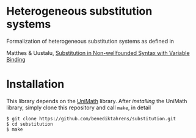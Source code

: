 # Heterogeneous substitution systems

Formalization of heterogeneous substitution systems as defined in

Matthes & Uustalu, [Substitution in Non-wellfounded Syntax with Variable Binding](http://www.irit.fr/~Ralph.Matthes/papers/MatthesUustalu-final.pdf)

# Installation

This library depends on the [UniMath](https://github.com/UniMath/UniMath) library. 
After _installing_ the UniMath library, simply clone this repository and call `make`, in detail
```
$ git clone https://github.com/benediktahrens/substitution.git
$ cd substitution
$ make
```

